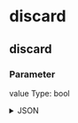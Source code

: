 # discard

## discard

### Parameter

value
  Type: bool

<details><summary>JSON</summary>

```
{
  "Type": "discard",
  "Name": "discard",
  "Category": 7,
  "InputPins": [
    {
      "Connection": null,
      "Id": "value",
      "Type": "bool"
    }
  ],
  "OutputPins": []
}
```

</details>

